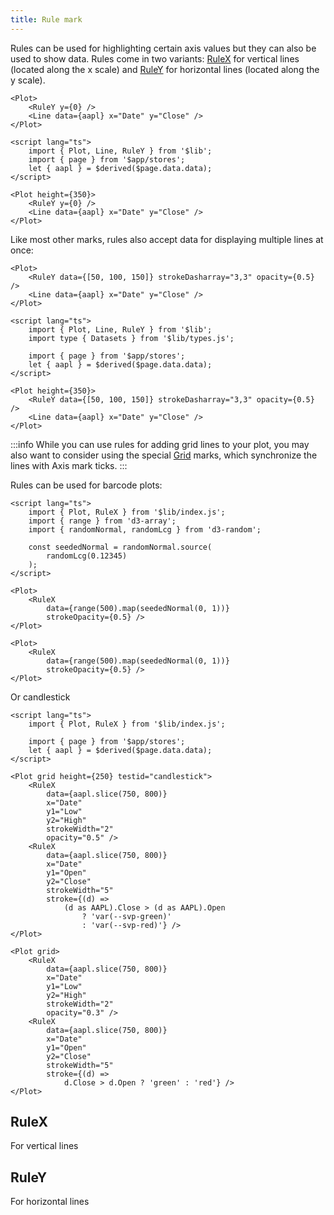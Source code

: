 ```yaml
---
title: Rule mark
---
```


Rules can be used for highlighting certain axis values but they can also be used to show data. Rules come in two variants: [RuleX](#RuleX) for vertical lines (located along the x scale) and [RuleY](#RuleY) for horizontal lines (located along the y scale).

```svelte
<Plot>
    <RuleY y={0} />
    <Line data={aapl} x="Date" y="Close" />
</Plot>
```

```svelte live
<script lang="ts">
    import { Plot, Line, RuleY } from '$lib';
    import { page } from '$app/stores';
    let { aapl } = $derived($page.data.data);
</script>

<Plot height={350}>
    <RuleY y={0} />
    <Line data={aapl} x="Date" y="Close" />
</Plot>
```

Like most other marks, rules also accept data for displaying multiple lines at once:


```svelte
<Plot>
    <RuleY data={[50, 100, 150]} strokeDasharray="3,3" opacity={0.5} />
    <Line data={aapl} x="Date" y="Close" />
</Plot>
```

```svelte live
<script lang="ts">
    import { Plot, Line, RuleY } from '$lib';
    import type { Datasets } from '$lib/types.js';

    import { page } from '$app/stores';
    let { aapl } = $derived($page.data.data);
</script>

<Plot height={350}>
    <RuleY data={[50, 100, 150]} strokeDasharray="3,3" opacity={0.5} />
    <Line data={aapl} x="Date" y="Close" />
</Plot>
```

:::info
While you can use rules for adding grid lines to your plot, you may also want to consider using the special [Grid](/marks/grid) marks, which synchronize the lines with Axis mark ticks.
:::

Rules can be used for barcode plots:

```svelte live
<script lang="ts">
    import { Plot, RuleX } from '$lib/index.js';
    import { range } from 'd3-array';
    import { randomNormal, randomLcg } from 'd3-random';

    const seededNormal = randomNormal.source(
        randomLcg(0.12345)
    );
</script>

<Plot>
    <RuleX
        data={range(500).map(seededNormal(0, 1))}
        strokeOpacity={0.5} />
</Plot>
```

```svelte
<Plot>
    <RuleX
        data={range(500).map(seededNormal(0, 1))}
        strokeOpacity={0.5} />
</Plot>
```

Or candlestick

```svelte live
<script lang="ts">
    import { Plot, RuleX } from '$lib/index.js';

    import { page } from '$app/stores';
    let { aapl } = $derived($page.data.data);
</script>

<Plot grid height={250} testid="candlestick">
    <RuleX
        data={aapl.slice(750, 800)}
        x="Date"
        y1="Low"
        y2="High"
        strokeWidth="2"
        opacity="0.5" />
    <RuleX
        data={aapl.slice(750, 800)}
        x="Date"
        y1="Open"
        y2="Close"
        strokeWidth="5"
        stroke={(d) =>
            (d as AAPL).Close > (d as AAPL).Open
                ? 'var(--svp-green)'
                : 'var(--svp-red)'} />
</Plot>
```

```svelte
<Plot grid>
    <RuleX
        data={aapl.slice(750, 800)}
        x="Date"
        y1="Low"
        y2="High"
        strokeWidth="2"
        opacity="0.3" />
    <RuleX
        data={aapl.slice(750, 800)}
        x="Date"
        y1="Open"
        y2="Close"
        strokeWidth="5"
        stroke={(d) =>
            d.Close > d.Open ? 'green' : 'red'} />
</Plot>
```

## RuleX

For vertical lines

## RuleY

For horizontal lines
